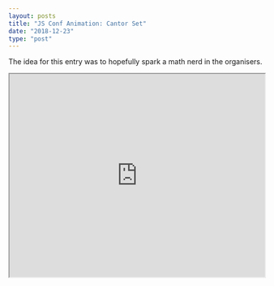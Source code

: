 ```yaml
---
layout: posts
title: "JS Conf Animation: Cantor Set"
date: "2018-12-23"
type: "post"
---
```


The idea for this entry was to hopefully spark a math nerd in the organisers.

<iframe width="100%" height="400px" src="https://httpserve.tenzhiyang.com/cantor/" />
